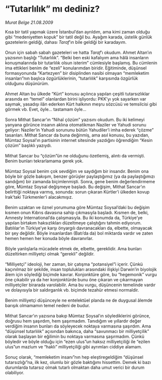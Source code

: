 # “Tutarlılık” mı dediniz?

*Murat Belge 21.08.2009*

<div class="taraf_structure_2col_1zq">
<div class="margen_n">



 <p>Kısa bir tatil yapmak üzere İstanbul’dan ayrıldım, ama kimi zaman olduğu gibi “medeniyetten kopuk” bir tatil değil bu. Ayağım karada, üstelik günlük gazetelerin geldiği, dahası <i>Taraf</i>’ın bile geldiği bir karadayım. <br/><br/>Onun için sabah sabah gazeteleri ve hatta <i>Taraf</i>’ı okudum. Ahmet Altan’ın yazısının başlığı “Tutarlılık”. “Belki ben eski kafalıyım ama hâlâ insanların konuşmalarında bir tutarlılık olsun isterim” cümlesiyle başlamış. Bu cümlenin ima ettikleri benim de “ezeli” konularımdan biridir. Eğitiminde, düşünsel formasyonunda “Kartezyen” bir disiplinden nasibi olmayan “memleketim insanları”nın başlıca özgürlüklerinin, “tutarlılık” karşısında özgürlük olduğunu düşünürüm. <br/><br/>Ahmet Altan bu ülkede “Kürt” konusu açılınca yapılan çeşitli tutarsızlıklar arasında en “temel” olanlardan birini işliyordu: PKK’yı yok sayarken var saymak, yasadışı ilân ederken Kürt halkının meşru sözcüsü ve temsilcisi gibi görmek vb. Evet, öyle... tastamam öyle... <br/><br/>Sonra Mithat Sancar’ın “Nihaî çözüm” yazısını okudum. Bu iki kelimeyi yanyana görünce insanın aklına otomatikman Naziler ve Yahudi sorunu geliyor: Naziler’in Yahudi sorununu bütün Yahudiler’i imha ederek “çözme” tasarıları. Mithat Sancar da buna değinmiş, ama asıl konusu, bu yazıdan, Mümtaz Soysal’ın partisinin internet sitesinde yazdığını öğrendiğim “Kesin çözüm” başlıklı yazıydı. <br/><br/>Mithat Sancar bu “çözüm”ün ne olduğunu özetlemiş, alıntı da vermişti. Benim bunları tekrarlamama gerek yok. <br/><br/>Mümtaz Soysal benim çok sevdiğim ve saydığım bir insandır. Benim ona böyle bir gözle bakışım, benzer görüşler paylaştığımız (ya da paylaştığımızı sandığım) bir zamanda biçimlenmişti. Sonra, gene benim değerlendirmeme göre, Mümtaz Soysal değişmeye başladı. Bu değişim, Mithat Sancar’ın belirttiği noktaya varmış, sonunda: sorun çıkaran Kürtler’i ülkeden kovup Irak’taki Türkmenler’i alacakmışız. <br/><br/>Benim uzaktan ve öznel yorumuma göre Mümtaz Soysal’daki bu değişim kısmen onun Kıbrıs davasına sahip çıkmasıyla başladı. Kısmen de, belki, Amnesty International’da çalışmasıyla. Bu iki konumda da, Türkiye’ye yapılan birtakım haksızlıkları düzeltmeye çalıştığını tahmin ediyorum. Batılılar’ın Türkiye’ye karşı önyargılı davranacakları da, elbette, olmayacak bir şey değildir. Böyle insanlardan (Batı’da da) bol miktarda vardır ve zaten hemen hemen her konuda böyle davranırlar. <br/><br/>Böyle yanlışlarla mücadele etmek de, elbette, gereklidir. Ama bunları düzeltirken milliyetçi olmak “gerekli” değildir. <br/><br/>“Milliyetçi” ideoloji, her zaman, bir çatışma “potansiyel”i içerir. Çünkü kaçınılmaz bir şekilde, insan toplulukları arasındaki ilişkiyi Darwin’in biyolojik âlem için söylediği biçimde kavrar. Konjonktüre göre, bu “hegemonik” vurgu öne çıkabilir ya da her konjonktürde bunu öne çıkaran ve çıkarmayan milliyetçiler birarada varolabilir. Ama bu vurgu, düşüncenin temelinde vardır ve dolayısıyla bir saldırganlık vb. biçimde tezahür etmesi normaldir. <br/><br/>Benim milliyetçi düşünceyle ne entelektüel planda ne de duygusal âlemde barışık olmamamın temel nedeni de budur. <br/><br/>Mithat Sancar’ın yazısına bakıp Mümtaz Soysal’ın söylediklerini görünce, doğrusu hem şaşırdım, hem şaşırmadım. Tanıdığım ve yıllardır değer verdiğim insanın bunları da söyleyecek noktaya varmasına şaşırdım. Ama “düşünsel tutarlılık” açısından bakınca, daha “savunmacı bir milliyetçilik” olarak başlayan bir eğilimin bu noktaya varmasına şaşırmadım. Çünkü böyledir ve böyle olduğu için “ezen ulus”un haksız milliyetçiliği ile “ezilen ulus”un mazlum ve “haklı” milliyetçiliği gibi ayrımları ciddiye alamam. <br/><br/>Sonuç olarak, “memleketim insanı”nın hep eleştiregeldiğim “düşünsel tutarsızlığı”na, ilk kez, olumlu bir gözle baktığımı hissettim. Demek ki bazı durumlarda tutarsız olmak tutarlı olmaktan daha umut verici bir durum olabiliyor.</p>
<br/>
<br/>
<br/>



<br/>


<div id="taraf_not">
</div>

</div>


</div>
